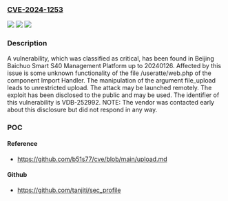 ### [CVE-2024-1253](https://cve.mitre.org/cgi-bin/cvename.cgi?name=CVE-2024-1253)
![](https://img.shields.io/static/v1?label=Product&message=Smart%20S40%20Management%20Platform&color=blue)
![](https://img.shields.io/static/v1?label=Version&message=%3D%2020240126%20&color=brighgreen)
![](https://img.shields.io/static/v1?label=Vulnerability&message=CWE-434%20Unrestricted%20Upload&color=brighgreen)

### Description

A vulnerability, which was classified as critical, has been found in Beijing Baichuo Smart S40 Management Platform up to 20240126. Affected by this issue is some unknown functionality of the file /useratte/web.php of the component Import Handler. The manipulation of the argument file_upload leads to unrestricted upload. The attack may be launched remotely. The exploit has been disclosed to the public and may be used. The identifier of this vulnerability is VDB-252992. NOTE: The vendor was contacted early about this disclosure but did not respond in any way.

### POC

#### Reference
- https://github.com/b51s77/cve/blob/main/upload.md

#### Github
- https://github.com/tanjiti/sec_profile

